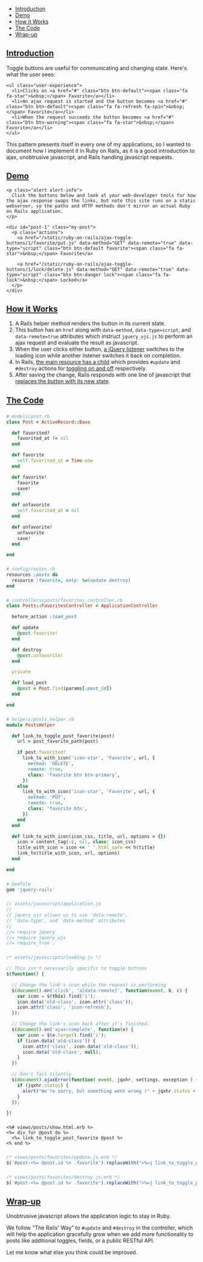 * [Introduction](#introduction)
* [Demo](#demo)
* [How it Works](#how-it-works)
* [The Code](#the-code)
* [Wrap-up](#wrapup)

## [Introduction](#introduction)

Toggle buttons are useful for communicating and changing state. Here's what the user sees:

```raw
<ul class="user-experience">
  <li>Clicks on <a href="#" class="btn btn-default"><span class="fa fa-star">&nbsp;</span> Favorite</a></li>
  <li>An ajax request is started and the button becomes <a href="#" class="btn btn-default"><span class="fa fa-refresh fa-spin">&nbsp;</span> Favorite</a></li>
  <li>When the request succeeds the button becomes <a href="#" class="btn btn-warning"><span class="fa fa-star">&nbsp;</span> Favorite</a></li>
</ul>
```

This pattern presents itself in every one of my applications, so I wanted to document how I implement it in Ruby on Rails, as it is a good introduction to ajax, unobtrusive javascript, and Rails handling javascript requests.

## [Demo](#demo)

```raw
<p class="alert alert-info">
  Click the buttons below and look at your web-developer tools for how the ajax response swaps the links, but note this site runs on a static webserver, so the paths and HTTP methods don't mirror an actual Ruby on Rails application.
</p>

<div id="post-1" class="my-post">
  <p class="actions">
    <a href="/static/ruby-on-rails/ajax-toggle-buttons/1/favorite/put.js" data-method="GET" data-remote="true" data-type="script" class="btn btn-default favorite"><span class="fa fa-star">&nbsp;</span> Favorite</a>

    <a href="/static/ruby-on-rails/ajax-toggle-buttons/1/lock/delete.js" data-method="GET" data-remote="true" data-type="script" class="btn btn-danger lock"><span class="fa fa-lock">&nbsp;</span> Locked</a>
  </p>
</div>

```

## [How it Works](#how-it-works)

1. A Rails helper method renders the button in its current state.
1. This button has an `href` along with `data-method`, `data-type=script`, and `data-remote=true` attributes which instruct `jquery_ujs.js` to perform an ajax request and evaluate the result as javascript.
1. When the user clicks either button, [a jQuery listener](#loading-js) switches to the loading icon while another listener switches it back on completion.
1. In Rails, [the main resource has a child](#routes) which provides `#update` and `#destroy` actions for [toggling on and off](#controller) respectively.
1. After saving the change, Rails responds with one line of javascript that [replaces the button with its new state](#update-js).

## [The Code](#the-code)

### [](#model)
```ruby
# models/post.rb
class Post < ActiveRecord::Base

  def favorited?
    favorited_at != nil
  end

  def favorite
    self.favorited_at = Time.now
  end

  def favorite!
    favorite
    save!
  end

  def unfavorite
    self.favorited_at = nil
  end

  def unfavorite!
    unfavorite
    save!
  end

end
```

### [](#routes)
```ruby
# config/routes.rb
resources :posts do
  resource :favorite, only: %w(update destroy)
end
```

### [](#controller)
```ruby
# controllers/posts/favorites_controller.rb
class Posts::FavoritesController < ApplicationController

  before_action :load_post

  def update
    @post.favorite!
  end

  def destroy
    @post.unfavorite!
  end

  private

  def load_post
    @post = Post.find(params[:post_id])
  end

end
```

### [](#application-helper)
```ruby
# helpers/posts_helper.rb
module PostsHelper

  def link_to_toggle_post_favorite(post)
    url = post_favorite_path(post)

    if post.favorited?
      link_to_with_icon('icon-star', 'Favorite', url, {
        method: 'DELETE',
        remote: true,
        class: 'favorite btn btn-primary',
      })
    else
      link_to_with_icon('icon-star', 'Favorite', url, {
        method: 'PUT',
        remote: true,
        class: 'favorite btn',
      })
    end
  end

  def link_to_with_icon(icon_css, title, url, options = {})
    icon = content_tag(:i, nil, class: icon_css)
    title_with_icon = icon << ' '.html_safe << h(title)
    link_to(title_with_icon, url, options)
  end

end
```

### [](#gemfile)
```ruby
# Gemfile
gem 'jquery-rails'
```

### [](#application-js)
```javascript
// assets/javascript/application.js
//
// jquery_ujs allows us to use 'data-remote',
// 'data-type', and 'data-method' attributes
//
//= require jquery
//= require jquery_ujs
//= require_tree .
```

### [](#loading-js)
```javascript
/* assets/javascripts/loading.js */

// This isn't necessarily specific to toggle buttons
$(function() {

  // Change the link's icon while the request is performing
  $(document).on('click', 'a[data-remote]', function(event, b, c) {
    var icon = $(this).find('i');
    icon.data('old-class', icon.attr('class'));
    icon.attr('class', 'icon-refresh');
  });

  // Change the link's icon back after it's finished.
  $(document).on('ajax:complete', function(e) {
    var icon = $(e.target).find('i');
    if (icon.data('old-class')) {
      icon.attr('class', icon.data('old-class'));
      icon.data('old-class', null);
    }
  })

  // Don't fail silently
  $(document).ajaxError(function( event, jqxhr, settings, exception ) {
    if (jqxhr.status) {
      alert("We're sorry, but something went wrong (" + jqxhr.status + ')');
    }
  });

})

```

### [](#erb)
```erb
<%# views/posts/show.html.erb %>
<%= div_for @post do %>
  <%= link_to_toggle_post_favorite @post %>
<% end %>
```

### [](#update-js)
```javascript
/* views/posts/favorites/update.js.erb */
$('#post-<%= @post.id %> .favorite').replaceWith("<%=j link_to_toggle_post_favorite @post %>");
```

### [](#destroy-js)
```javascript
/* views/posts/favorites/destroy.js.erb */
$('#post-<%= @post.id %> .favorite').replaceWith("<%=j link_to_toggle_post_favorite @post %>");
```

## [Wrap-up](#wrapup)

Unobtrusive javascript allows the application logic to stay in Ruby.

We follow "The Rails' Way" to `#update` and `#destroy` in the controller, which will help the application gracefully grow when we add more functionality to posts like additional toggles, fields, or a public RESTful API.

Let me know what else you think could be improved.
